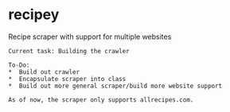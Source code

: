 # recipey
Recipe scraper with support for multiple websites

```
Current task: Building the crawler

To-Do:
*  Build out crawler
*  Encapsulate scraper into class
*  Build out more general scraper/build more website support
```

```
As of now, the scraper only supports allrecipes.com.
```
